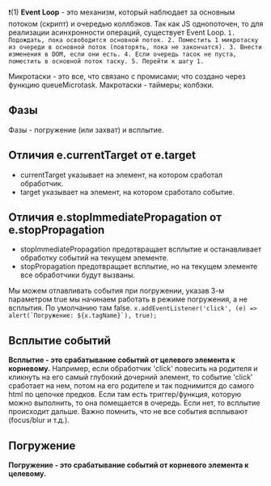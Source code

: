 ❗️(1) **Event Loop** - это механизм, который наблюдает за основным потоком (скрипт) и очередью коллбэков. Так как JS однопоточен, то для реализации асинхронности операций, существует Event Loop.
``1. Подождать, пока освободится основной поток.
2. Поместить 1 микротаску из очереди в основной поток (повторять, пока не закончатся).
3. Внести изменения в DOM, если они есть.
4. Если очередь тасок не пуста, поместить в основной поток таску.
5. Перейти к шагу 1.``

Микротаски - это все, что связано с промисами; что создано через функцию queueMicrotask. Макротаски - таймеры; колбэки.


## Фазы
Фазы - погружение (или захват) и всплытие.

## Отличия e.currentTarget от e.target
* currentTarget указывает на элемент, на котором сработал обработчик.
* target указывает на элемент, на котором сработало событие.

## Отличия e.stopImmediatePropagation от e.stopPropagation
* stopImmediatePropagation предотвращает всплытие и останавливает обработку событий на текущем элементе.
* stopPropagation предотвращает всплытие, но на текущем элементе все обработчики будут вызваны.

Мы можем отлавливать события при погружении, указав 3-м параметром true мы начинаем работать в режиме погружения, а не всплытия. По умолчанию там false.
``x.addEventListener('click', (e) => alert(`Погружение: ${x.tagName}`), true);``

## Всплытие событий
**Всплытие - это срабатывание событий от целевого элемента к корневому.** Например, если обработчик 'click' повесить на родителя и кликнуть на его самый глубокий дочерний элемент, то событие 'click' сработает на нем, потом на его родителе и так поднимится до самого html по цепочке предков. Если там есть триггер/функция, которую можно выполнить, то она помещается в очередь. Если нет, то всплытие происходит дальше. Важно помнить, что не все события всплывают (focus/blur и т.д.).

## Погружение
**Погружение - это срабатывание событий от корневого элемента к целевому.**
